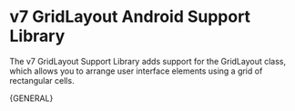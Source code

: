 # v7 GridLayout Android Support Library

The v7 GridLayout Support Library adds support for the GridLayout class, which allows you to arrange user interface elements using a grid of rectangular cells.


{GENERAL}